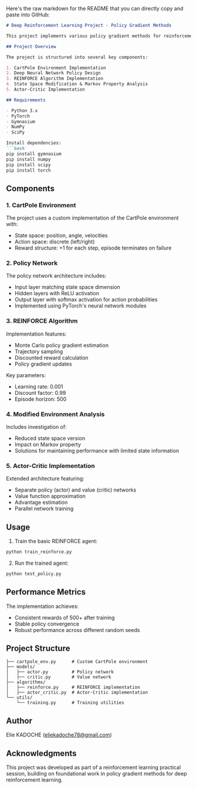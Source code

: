 Here's the raw markdown for the README that you can directly copy and paste into GitHub:

```markdown
# Deep Reinforcement Learning Project - Policy Gradient Methods

This project implements various policy gradient methods for reinforcement learning, focusing on the CartPole environment. The project explores different approaches to training agents using policy gradients, from basic REINFORCE to more advanced actor-critic methods.

## Project Overview

The project is structured into several key components:

1. CartPole Environment Implementation
2. Deep Neural Network Policy Design
3. REINFORCE Algorithm Implementation
4. State Space Modification & Markov Property Analysis
5. Actor-Critic Implementation

## Requirements

- Python 3.x
- PyTorch
- Gymnasium
- NumPy
- SciPy

Install dependencies:
```bash
pip install gymnasium
pip install numpy
pip install scipy
pip install torch
```

## Components

### 1. CartPole Environment

The project uses a custom implementation of the CartPole environment with:
- State space: position, angle, velocities
- Action space: discrete (left/right)
- Reward structure: +1 for each step, episode terminates on failure

### 2. Policy Network

The policy network architecture includes:
- Input layer matching state space dimension
- Hidden layers with ReLU activation
- Output layer with softmax activation for action probabilities
- Implemented using PyTorch's neural network modules

### 3. REINFORCE Algorithm

Implementation features:
- Monte Carlo policy gradient estimation
- Trajectory sampling
- Discounted reward calculation
- Policy gradient updates

Key parameters:
- Learning rate: 0.001
- Discount factor: 0.99
- Episode horizon: 500

### 4. Modified Environment Analysis

Includes investigation of:
- Reduced state space version
- Impact on Markov property
- Solutions for maintaining performance with limited state information

### 5. Actor-Critic Implementation

Extended architecture featuring:
- Separate policy (actor) and value (critic) networks
- Value function approximation
- Advantage estimation
- Parallel network training

## Usage

1. Train the basic REINFORCE agent:
```python
python train_reinforce.py
```

2. Run the trained agent:
```python
python test_policy.py
```

## Performance Metrics

The implementation achieves:
- Consistent rewards of 500+ after training
- Stable policy convergence
- Robust performance across different random seeds

## Project Structure

```
├── cartpole_env.py      # Custom CartPole environment
├── models/
│   ├── actor.py         # Policy network
│   ├── critic.py        # Value network
├── algorithms/
│   ├── reinforce.py     # REINFORCE implementation
│   ├── actor_critic.py  # Actor-Critic implementation
└── utils/
    └── training.py      # Training utilities
```

## Author

Elie KADOCHE (eliekadoche78@gmail.com)

## Acknowledgments

This project was developed as part of a reinforcement learning practical session, building on foundational work in policy gradient methods for deep reinforcement learning.
```
